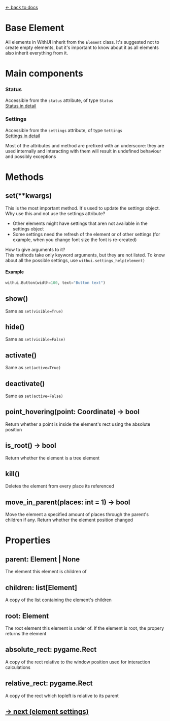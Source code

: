 [<- back to docs](docs.md)

# Base Element

All elements in WithUI inherit from the `Element` class. It's suggested not to create empty elements, but it's important to know about it as all elements also inherit everything from it.

# Main components

### Status

Accessible from the `status` attribute, of type `Status` <br>
[Status in detail](status.md)

### Settings

Accessible from the `settings` attribute, of type `Settings` <br>
[Settings in detail](status.md)

Most of the attributes and method are prefixed with an underscore: they are used internally and interacting with them will result in undefined behaviour and possibly exceptions

# Methods

## set(\*\*kwargs)

This is the most important method. It's used to update the settings object.
<br>Why use this and not use the settings attribute?

- Other elements might have settings that aren not available in the settings object
- Some settings need the refresh of the element or of other settings (for example, when you change font size the font is re-created)

How to give arguments to it?<br>
This methods take only keyword arguments, but they are not listed. To know about all the possible settings, use `withui.settings_help(element)`

#### Example

```py
withui.Button(width=100, text="Button text")
```

## show()

Same as `set(visible=True)`

## hide()

Same as `set(visible=False)`

## activate()

Same as `set(active=True)`

## deactivate()

Same as `set(active=False)`

## point_hovering(point: Coordinate) -> bool

Return whether a point is inside the element's rect using the absolute position

## is_root() -> bool

Return whether the element is a tree element

## kill()

Deletes the element from every place its referenced

## move_in_parent(places: int = 1) -> bool

Move the element a specified amount of places through the parent's children if any. Return whether the element position changed

# Properties

## parent: Element | None

The element this element is children of

## children: list[Element]

A copy of the list containing the element's children

## root: Element

The root element this element is under of. If the element is root, the propery returns the element

## absolute_rect: pygame.Rect

A copy of the rect relative to the window position used for interaction calculations

## relative_rect: pygame.Rect

A copy of the rect which topleft is relative to its parent

## [-> next (element settings)](settings.md)
